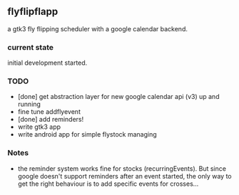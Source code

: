 
## flyflipflapp

a gtk3 fly flipping scheduler with a google calendar backend.

### current state

initial development started.

### TODO

* [done] get abstraction layer for new google calendar api (v3) up and running
* fine tune addflyevent
* [done] add reminders!
* write gtk3 app
* write android app for simple flystock managing

### Notes

* the reminder system works fine for stocks (recurringEvents). But since google doesn't support reminders after an event started, the only way to get the right behaviour is to add specific events for crosses...

